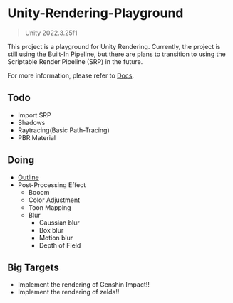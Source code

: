 # Unity-Rendering-Playground

> Unity 2022.3.25f1

This project is a playground for Unity Rendering. Currently, the project is still using the Built-In Pipeline, but there are plans to transition to using the Scriptable Render Pipeline (SRP) in the future.

For more information, please refer to [Docs](Docs).

## Todo
- Import SRP
- Shadows
- Raytracing(Basic Path-Tracing)
- PBR Material

## Doing
- [Outline](Docs/Outlines/)
- Post-Processing Effect
    - Booom
    - Color Adjustment
    - Toon Mapping
    - Blur
        - Gaussian blur
        - Box blur
        - Motion blur
        - Depth of Field

## Big Targets
- Implement the rendering of Genshin Impact!!
- Implement the rendering of zelda!!